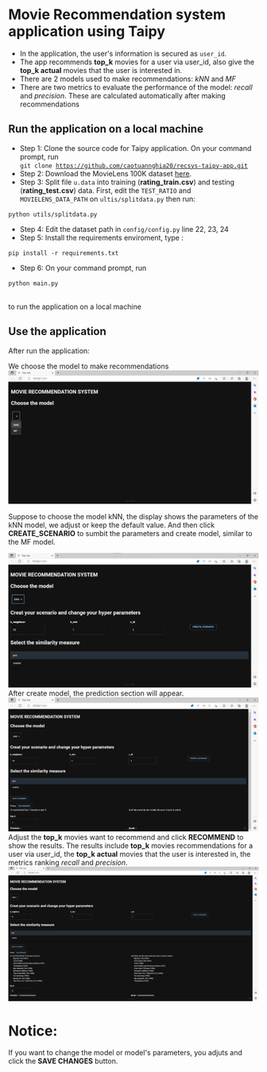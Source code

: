 # Movie Recommendation system application using Taipy
- In the application, the user's information is secured as `user_id`.
- The app recommends **top_k** movies for a user via user_id, also give the **top_k actual** movies that the user is interested in.
- There are 2 models used to make recommendations: *kNN* and *MF*
- There are two metrics to evaluate the performance of the model: *recall* and *precision*. These are calculated automatically after making recommendations

## Run the application on a local machine
- Step 1: Clone the source code for Taipy application.
On your command prompt, run <br/>
<code>git clone https://github.com/caotuannghia20/recsys-taipy-app.git </code>
 - Step 2: Download the MovieLens 100K dataset [here](https://grouplens.org/datasets/movielens/100k/).
 - Step 3: Split file `u.data` into training (**rating_train.csv**) and testing (**rating_test.csv**) data.
First, edit the `TEST_RATIO` and `MOVIELENS_DATA_PATH` on `ultis/splitdata.py` then run:
```
python utils/splitdata.py
```
 - Step 4: Edit the dataset path in `config/config.py` line 22, 23, 24
 - Step 5: Install the requirements enviroment, type : <br/>
```
pip install -r requirements.txt
```
 - Step 6: On your command prompt, run <br/>
```
python main.py
 ``` 
<br/> to run the application on a local machine
## Use the application
After run the application:

 We choose the model to make recommendations
![Choose the model to make recommendations](image/demo1.png )

Suppose to choose the model kNN, the display shows the parameters of the kNN model, we adjust or keep the default value. And then click **CREATE_SCENARIO** to sumbit the parameters and create model, 
similar to the MF model.

![Adjust the parameters](image/demo2.png )
After create model, the prediction section will appear.
![The prediction section](image/demo3.png )
Adjust the **top_k** movies want to recommend and click **RECOMMEND** to show the results. The results include **top_k** movies recommendations for a user via user_id, the **top_k actual** movies that the user is interested in, the metrics ranking *recall* and *precision*.
![Results](image/demo4.png )

# Notice:
If you want to change the model or model's parameters, you adjuts and click the **SAVE CHANGES** button.